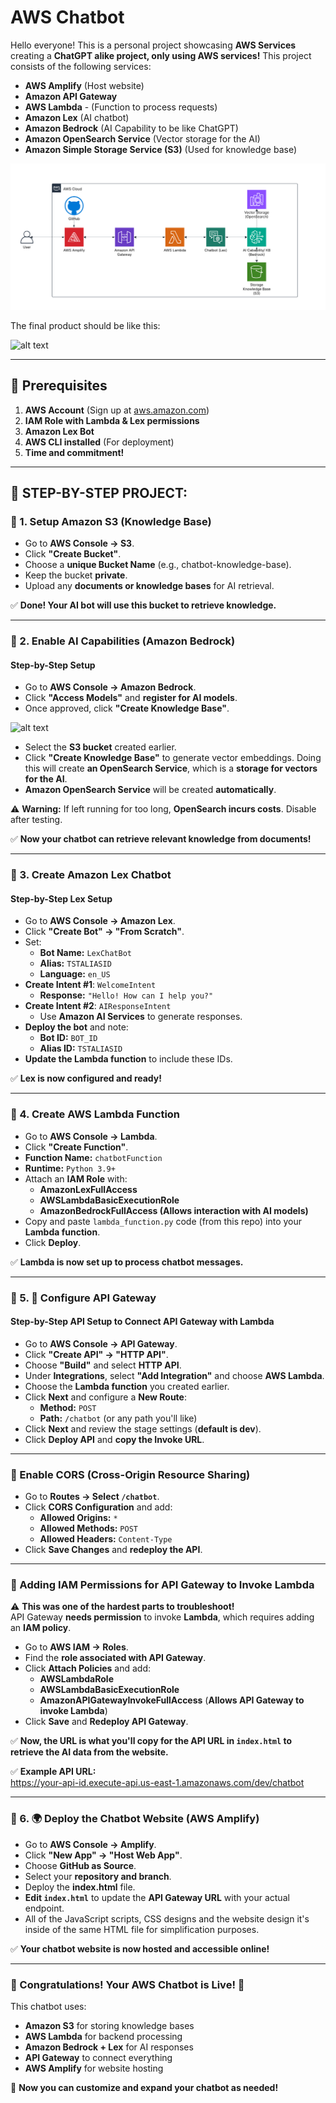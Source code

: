 # **AWS Chatbot**  

Hello everyone! This is a personal project showcasing **AWS Services** creating a **ChatGPT alike project, only using AWS services!** This project consists of the following services:  

- **AWS Amplify** (Host website)  
- **Amazon API Gateway**  
- **AWS Lambda** - (Function to process requests)  
- **Amazon Lex** (AI chatbot)  
- **Amazon Bedrock** (AI Capability to be like ChatGPT)  
- **Amazon OpenSearch Service** (Vector storage for the AI)  
- **Amazon Simple Storage Service (S3)** (Used for knowledge base)  

![alt text](src-photos/image.png)  

The final product should be like this:  

![alt text](image-1.png)  

---

## **🚀 Prerequisites**  
1. **AWS Account** (Sign up at [aws.amazon.com](https://aws.amazon.com))  
2. **IAM Role with Lambda & Lex permissions**  
3. **Amazon Lex Bot**  
4. **AWS CLI installed** (For deployment)  
5. **Time and commitment!**  

---

## **📌 STEP-BY-STEP PROJECT:**  

### **📌 1. Setup Amazon S3 (Knowledge Base)**  

- Go to **AWS Console → S3**.  
- Click **"Create Bucket"**.  
- Choose a **unique Bucket Name** (e.g., chatbot-knowledge-base).  
- Keep the bucket **private**.  
- Upload any **documents or knowledge bases** for AI retrieval.  

✅ **Done! Your AI bot will use this bucket to retrieve knowledge.**  

---

### **📌 2. Enable AI Capabilities (Amazon Bedrock)**  

#### **Step-by-Step Setup**  

- Go to **AWS Console → Amazon Bedrock**.  
- Click **"Access Models"** and **register for AI models**.  
- Once approved, click **"Create Knowledge Base"**.  

![alt text](image-2.png)  

- Select the **S3 bucket** created earlier.  
- Click **"Create Knowledge Base"** to generate vector embeddings. Doing this will create **an OpenSearch Service**, which is a **storage for vectors for the AI**.  
- **Amazon OpenSearch Service** will be created **automatically**.  

⚠️ **Warning:** If left running for too long, **OpenSearch incurs costs**. Disable after testing.  

✅ **Now your chatbot can retrieve relevant knowledge from documents!**  

---

### **📌 3. Create Amazon Lex Chatbot**  

#### **Step-by-Step Lex Setup**  

- Go to **AWS Console → Amazon Lex**.  
- Click **"Create Bot" → "From Scratch"**.  
- Set:  
  - **Bot Name:** `LexChatBot`  
  - **Alias:** `TSTALIASID`  
  - **Language:** `en_US`  
- **Create Intent #1**: `WelcomeIntent`  
  - **Response:** `"Hello! How can I help you?"`  
- **Create Intent #2**: `AIResponseIntent`  
  - Use **Amazon AI Services** to generate responses.  
- **Deploy the bot** and note:  
  - **Bot ID:** `BOT_ID`  
  - **Alias ID:** `TSTALIASID`  
- **Update the Lambda function** to include these IDs.  

✅ **Lex is now configured and ready!**  

---

### **📌 4. Create AWS Lambda Function**  

- Go to **AWS Console → Lambda**.  
- Click **"Create Function"**.  
- **Function Name:** `chatbotFunction`  
- **Runtime:** `Python 3.9+`  
- Attach an **IAM Role** with:  
  - **AmazonLexFullAccess**  
  - **AWSLambdaBasicExecutionRole**
  - **AmazonBedrockFullAccess (Allows interaction with AI models)**
- Copy and paste `lambda_function.py` code (from this repo) into your **Lambda function**.  
- Click **Deploy**.  

✅ **Lambda is now set up to process chatbot messages.**  

---

### **📌 5. 🔌 Configure API Gateway**  

#### **Step-by-Step API Setup to Connect API Gateway with Lambda**  

- Go to **AWS Console → API Gateway**.  
- Click **"Create API" → "HTTP API"**.  
- Choose **"Build"** and select **HTTP API**.  
- Under **Integrations**, select **"Add Integration"** and choose **AWS Lambda**.  
- Choose the **Lambda function** you created earlier.  
- Click **Next** and configure a **New Route**:  
  - **Method:** `POST`  
  - **Path:** `/chatbot` (or any path you'll like)  
- Click **Next** and review the stage settings (**default is dev**).  
- Click **Deploy API** and **copy the Invoke URL**.  

---

### **📌 Enable CORS (Cross-Origin Resource Sharing)**  

- Go to **Routes → Select `/chatbot`**.  
- Click **CORS Configuration** and add:  
  - **Allowed Origins:** `*`  
  - **Allowed Methods:** `POST`  
  - **Allowed Headers:** `Content-Type`  
- Click **Save Changes** and **redeploy the API**.  

---

### **📌 Adding IAM Permissions for API Gateway to Invoke Lambda**  

⚠️ **This was one of the hardest parts to troubleshoot!**  
API Gateway **needs permission** to invoke **Lambda**, which requires adding an **IAM policy**.  

- Go to **AWS IAM → Roles**.  
- Find the **role associated with API Gateway**.  
- Click **Attach Policies** and add:  
  - **AWSLambdaRole**  
  - **AWSLambdaBasicExecutionRole**  
  - **AmazonAPIGatewayInvokeFullAccess** (**Allows API Gateway to invoke Lambda**)  
- Click **Save** and **Redeploy API Gateway**.  

✅ **Now, the URL is what you'll copy for the API URL in `index.html` to retrieve the AI data from the website.**  

✅ **Example API URL:**  
https://your-api-id.execute-api.us-east-1.amazonaws.com/dev/chatbot


---

### **📌 6. 🌍 Deploy the Chatbot Website (AWS Amplify)**  

- Go to **AWS Console → Amplify**.  
- Click **"New App" → "Host Web App"**.  
- Choose **GitHub as Source**.  
- Select your **repository and branch**.  
- Deploy the **index.html** file.  
- **Edit `index.html`** to update the **API Gateway URL** with your actual endpoint. 
- All of the JavaScript scripts, CSS designs and the website design it's inside of the same HTML file for simplification purposes.  

✅ **Your chatbot website is now hosted and accessible online!**  

---

### **🎉 Congratulations! Your AWS Chatbot is Live!** 🚀  

This chatbot uses:  
- **Amazon S3** for storing knowledge bases  
- **AWS Lambda** for backend processing  
- **Amazon Bedrock + Lex** for AI responses  
- **API Gateway** to connect everything  
- **AWS Amplify** for website hosting  

🚀 **Now you can customize and expand your chatbot as needed!**  

